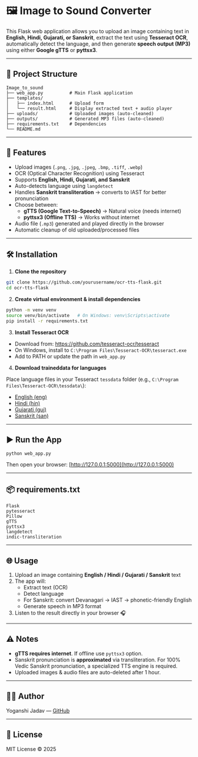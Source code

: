 
# 🖼️ Image to Sound Converter

This Flask web application allows you to upload an image containing text in **English, Hindi, Gujarati, or Sanskrit**, extract the text using **Tesseract OCR**, automatically detect the language, and then generate **speech output (MP3)** using either **Google gTTS** or **pyttsx3**.

---

## 📂 Project Structure

```
Image_to_sound
├── web_app.py          # Main Flask application
├── templates/
│   ├── index.html      # Upload form
│   └── result.html     # Display extracted text + audio player
├── uploads/            # Uploaded images (auto-cleaned)
├── outputs/            # Generated MP3 files (auto-cleaned)
├── requirements.txt    # Dependencies
└── README.md
```
---
## 🚀 Features

- Upload images (`.png`, `.jpg`, `.jpeg`, `.bmp`, `.tiff`, `.webp`)
- OCR (Optical Character Recognition) using Tesseract
- Supports **English, Hindi, Gujarati, and Sanskrit**
- Auto-detects language using `langdetect`
- Handles **Sanskrit transliteration** → converts to IAST for better pronunciation
- Choose between:
  - **gTTS (Google Text-to-Speech)** → Natural voice (needs internet)
  - **pyttsx3 (Offline TTS)** → Works without internet
- Audio file (`.mp3`) generated and played directly in the browser
- Automatic cleanup of old uploaded/processed files

---

## 🛠️ Installation

1. **Clone the repository**

```bash
git clone https://github.com/yourusername/ocr-tts-flask.git
cd ocr-tts-flask
```

2. **Create virtual environment & install dependencies**

```bash
python -m venv venv
source venv/bin/activate   # On Windows: venv\Scripts\activate
pip install -r requirements.txt
```

3. **Install Tesseract OCR**

- Download from: https://github.com/tesseract-ocr/tesseract
- On Windows, install to `C:\Program Files\Tesseract-OCR\tesseract.exe`
- Add to PATH or update the path in `web_app.py`

4. **Download traineddata for languages**

Place language files in your Tesseract `tessdata` folder (e.g., `C:\Program Files\Tesseract-OCR\tessdata\`):

- [English (eng)](https://github.com/tesseract-ocr/tessdata/blob/main/eng.traineddata)
- [Hindi (hin)](https://github.com/tesseract-ocr/tessdata/blob/main/hin.traineddata)
- [Gujarati (guj)](https://github.com/tesseract-ocr/tessdata/blob/main/guj.traineddata)
- [Sanskrit (san)](https://github.com/tesseract-ocr/tessdata/blob/main/san.traineddata)

---

## ▶️ Run the App

```bash
python web_app.py
```

Then open your browser: [http://127.0.0.1:5000](http://127.0.0.1:5000)

---

## 📦 requirements.txt

```
Flask
pytesseract
Pillow
gTTS
pyttsx3
langdetect
indic-transliteration
```

---

## 🌐 Usage

1. Upload an image containing **English / Hindi / Gujarati / Sanskrit** text
2. The app will:
   - Extract text (OCR)
   - Detect language
   - For Sanskrit: convert Devanagari → IAST → phonetic-friendly English
   - Generate speech in MP3 format
3. Listen to the result directly in your browser 🎧

---

## ⚠️ Notes

- **gTTS requires internet**. If offline use `pyttsx3` option.
- Sanskrit pronunciation is **approximated** via transliteration. For 100% Vedic Sanskrit pronunciation, a specialized TTS engine is required.
- Uploaded images & audio files are auto-deleted after 1 hour.

---
## 🧑‍💻 Author

Yoganshi Jadav — [GitHub](https://github.com/JadavYoganshi)

---

## 📜 License

MIT License © 2025
